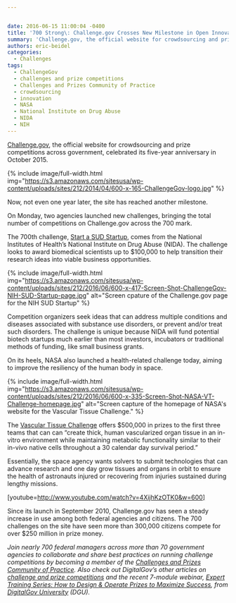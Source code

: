 ```yaml
---


date: 2016-06-15 11:00:04 -0400
title: '700 Strong\: Challenge.gov Crosses New Milestone in Open Innovation'
summary: 'Challenge.gov, the official website for crowdsourcing and prize competitions across government, celebrated its five-year anniversary in October 2015.  Now, not even one year later, the site has reached another milestone. On Monday, two agencies launched new challenges, bringing the total number'
authors: eric-beidel
categories:
  - Challenges
tags:
  - ChallengeGov
  - challenges and prize competitions
  - Challenges and Prizes Community of Practice
  - crowdsourcing
  - innovation
  - NASA
  - National Institute on Drug Abuse
  - NIDA
  - NIH
---
```


[Challenge.gov](https://www.challenge.gov/), the official website for crowdsourcing and prize competitions across government, celebrated its five-year anniversary in October 2015.


{% include image/full-width.html img="https://s3.amazonaws.com/sitesusa/wp-content/uploads/sites/212/2014/04/600-x-165-ChallengeGov-logo.jpg" %}

Now, not even one year later, the site has reached another milestone.

On Monday, two agencies launched new challenges, bringing the total number of competitions on Challenge.gov across the 700 mark.

The 700th challenge, [Start a SUD Startup](https://www.challenge.gov/challenge/100000-for-start-a-sud-startup/), comes from the National Institutes of Health’s National Institute on Drug Abuse (NIDA). The challenge looks to award biomedical scientists up to $100,000 to help transition their research ideas into viable business opportunities.


{% include image/full-width.html img="https://s3.amazonaws.com/sitesusa/wp-content/uploads/sites/212/2016/06/600-x-417-Screen-Shot-ChallengeGov-NIH-SUD-Startup-page.jpg" alt="Screen cpature of the Challenge.gov page for the NIH SUD Startup" %}

Competition organizers seek ideas that can address multiple conditions and diseases associated with substance use disorders, or prevent and/or treat such disorders. The challenge is unique because NIDA will fund potential biotech startups much earlier than most investors, incubators or traditional methods of funding, like small business grants.

On its heels, NASA also launched a health-related challenge today, aiming to improve the resiliency of the human body in space.


{% include image/full-width.html img="https://s3.amazonaws.com/sitesusa/wp-content/uploads/sites/212/2016/06/600-x-335-Screen-Shot-NASA-VT-Challenge-homepage.jpg" alt="Screen capture of the homepage of NASA's website for the Vascular Tissue Challenge." %}

The [Vascular Tissue Challenge](https://www.neworgan.org/vtc-prize.php) offers $500,000 in prizes to the first three teams that can can “create thick, human vascularized organ tissue in an in-vitro environment while maintaining metabolic functionality similar to their in-vivo native cells throughout a 30 calendar day survival period.”

Essentially, the space agency wants solvers to submit technologies that can advance research and one day grow tissues and organs in orbit to ensure the health of astronauts injured or recovering from injuries sustained during lengthy missions.

[youtube=http://www.youtube.com/watch?v=4XijhKzOTK0&w=600]&nbsp;
  
Since its launch in September 2010, Challenge.gov has seen a steady increase in use among both federal agencies and citizens. The 700 challenges on the site have seen more than 300,000 citizens compete for over $250 million in prize money.

_Join nearly 700 federal managers across more than 70 government agencies to collaborate and share best practices on running challenge competitions by becoming a member of the <a href="https://www.WHATEVER/communities/challenges-prizes-community/" target="_blank">Challenges and Prizes Community of Practice</a>. Also check out DigitalGov&#8217;s other articles on <a href="https://www.WHATEVER/category/challenges/" target="_blank">challenge and prize competitions</a> and the recent 7-module webinar, [Expert Training Series: How to Design & Operate Prizes to Maximize Success](https://www.WHATEVER/2016/02/17/challenges-prizes-webinar-series-concludes-but-training-still-available/), from [DigitalGov University](https://www.WHATEVER/digitalgov-university/) (DGU)._